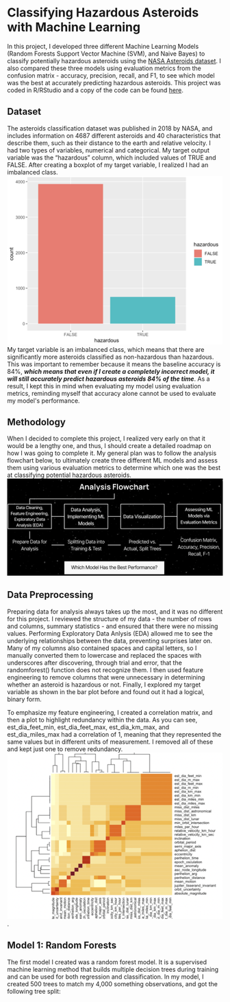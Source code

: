 # Classifying Hazardous Asteroids with Machine Learning

In this project, I developed three different Machine Learning Models (Random Forests Support Vector Machine (SVM), and Naive Bayes) to classify potentially hazardous asteroids using the [NASA Asteroids dataset](http://neo.jpl.nasa.gov/). I also compared these three models using evaluation metrics from the confusion matrix - accuracy, precision, recall, and F1, to see which model was the best at accurately predicting hazardous asteroids. This project was coded in R/RStudio and a copy of the code can be found [here](https://github.com/yujinahn02/asteroids/blob/main/asteroids_r_code.R).

## Dataset
The asteroids classification dataset was published in 2018 by NASA, and includes information on 4687 different asteroids and 40 characteristics that describe them, such as their distance to the earth and relative velocity. I had two types of variables, numerical and categorical. My target output variable was the “hazardous” column, which included values of TRUE and FALSE. After creating a boxplot of my target variable, I realized I had an imbalanced class. ![imbalanced class](imbalancedclass.png) My target variable is an imbalanced class, which means that there are significantly more asteroids classified as non-hazardous than hazardous. This was important to remember because it means the baseline accuracy is 84%, ***which means that even if I create a completely incorrect model, it will still accurately predict hazardous asteroids 84% of the time***. As a result, I kept this in mind when evaluating my model using evaluation metrics, reminding myself that accuracy alone cannot be used to evaluate my model's performance.

## Methodology
When I decided to complete this project, I realized very early on that it would be a lengthy one, and thus, I should create a detailed roadmap on how I was going to complete it. My general plan was to follow the analysis flowchart below, to ultimately create three different ML models and assess them using various evaluation metrics to determine which one was the best at classifying potential hazardous asteroids. <br/> ![image](flowchart.png)

## Data Preprocessing
Preparing data for analysis always takes up the most, and it was no different for this project. I reviewed the structure of my data - the number of rows and columns, summary statistics - and ensured that there were no missing values. Performing Exploratory Data Anlysis (EDA) allowed me to see the underlying relationships between the data, preventing surprises later on. Many of my columns also contained spaces and capital letters, so I manually converted them to lowercase and replaced the spaces with underscores after discovering, through trial and error, that the randomforest() function does not recognize them.
I then used feature engineering to remove columns that were unnecessary in determining whether an asteroid is hazardous or not. Finally, I explored my target variable as shown in the bar plot before and found out it had a logical, binary form. <br/>

To emphasize my feature engineering, I created a correlation matrix, and then a plot to highlight redundancy within the data. As you can see, est_dia_feet_min, est_dia_feet_max, est_dia_km_max, and est_dia_miles_max had a correlation of 1, meaning that they represented the same values but in different units of measurement. I removed all of these and kept just one to remove redundancy.<br/> ![correlation](correlation.png).

## Model 1: Random Forests
The first model I created was a random forest model. It is a supervised machine learning method that builds multiple decision trees during training and can be used for both regression and classification. In my model, I created 500 trees to match my 4,000 something observations, and got the following tree split:

